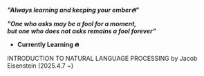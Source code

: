 ***"Always learning and keeping your ember🔥"***

***"One who asks may be a fool for a moment,\
but one who does not asks remains a fool forever"***

- **Currently Learning 🔥**

INTRODUCTION TO NATURAL LANGUAGE PROCESSING by Jacob Eisenstein (2025.4.7 ~)
